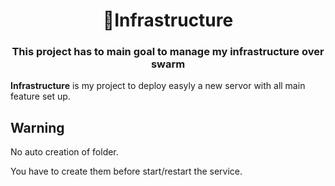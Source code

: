<h1 align="center" style="border-bottom: none;">🐳Infrastructure</h1>
<h3 align="center">This project has to main goal to manage my infrastructure over swarm</h3>

**Infrastructure** is my project to deploy easyly a new servor with all main feature set up.

## Warning

No auto creation of folder.

You have to create them before start/restart the service.
